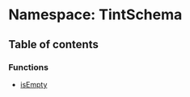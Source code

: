 # Namespace: TintSchema

## Table of contents

### Functions

* [isEmpty](/auto-docs/editor/functions/TintSchema.isEmpty.md)
